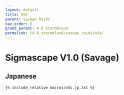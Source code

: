 ```yaml
---
layout: default
title: O5S
parent: Savage Raids
nav_order: 6
grand_parent: 4.0 Stormblood
permalink: /4.0_stormblood/savage_raids/o5s/
---
```


# Sigmascape V1.0 (Savage)

## Japanese

```
{% include_relative macros/o5s.jp.txt %}
```
